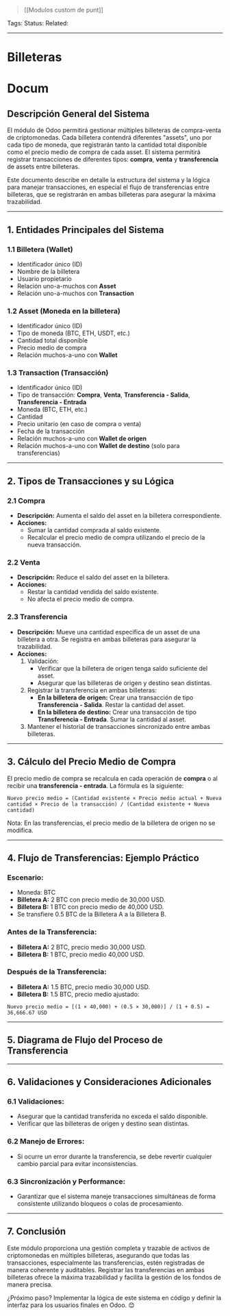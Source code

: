 > [[Modulos custom de punt]]

Tags: 
Status: 
Related: 

___

# Billeteras

# Docum

## **Descripción General del Sistema**

El módulo de Odoo permitirá gestionar múltiples billeteras de compra-venta de criptomonedas. Cada billetera contendrá diferentes "assets", uno por cada tipo de moneda, que registrarán tanto la cantidad total disponible como el precio medio de compra de cada asset. El sistema permitirá registrar transacciones de diferentes tipos: **compra**, **venta** y **transferencia** de assets entre billeteras.

Este documento describe en detalle la estructura del sistema y la lógica para manejar transacciones, en especial el flujo de transferencias entre billeteras, que se registrarán en ambas billeteras para asegurar la máxima trazabilidad.

---

## **1. Entidades Principales del Sistema**

### **1.1 Billetera (Wallet)**

- Identificador único (ID)
- Nombre de la billetera
- Usuario propietario
- Relación uno-a-muchos con **Asset**
- Relación uno-a-muchos con **Transaction**

### **1.2 Asset** (Moneda en la billetera)

- Identificador único (ID)
- Tipo de moneda (BTC, ETH, USDT, etc.)
- Cantidad total disponible
- Precio medio de compra
- Relación muchos-a-uno con **Wallet**

### **1.3 Transaction** (Transacción)

- Identificador único (ID)
- Tipo de transacción: **Compra**, **Venta**, **Transferencia - Salida**, **Transferencia - Entrada**
- Moneda (BTC, ETH, etc.)
- Cantidad
- Precio unitario (en caso de compra o venta)
- Fecha de la transacción
- Relación muchos-a-uno con **Wallet de origen**
- Relación muchos-a-uno con **Wallet de destino** (solo para transferencias)

---
## **2. Tipos de Transacciones y su Lógica**

### **2.1 Compra**

- **Descripción:** Aumenta el saldo del asset en la billetera correspondiente.
- **Acciones:**
    - Sumar la cantidad comprada al saldo existente.
    - Recalcular el precio medio de compra utilizando el precio de la nueva transacción.

### **2.2 Venta**

- **Descripción:** Reduce el saldo del asset en la billetera.
- **Acciones:**
    - Restar la cantidad vendida del saldo existente.
    - No afecta el precio medio de compra.

### **2.3 Transferencia**

- **Descripción:** Mueve una cantidad específica de un asset de una billetera a otra. Se registra en ambas billeteras para asegurar la trazabilidad.
- **Acciones:**
    1. Validación:
        - Verificar que la billetera de origen tenga saldo suficiente del asset.
        - Asegurar que las billeteras de origen y destino sean distintas.
    2. Registrar la transferencia en ambas billeteras:
        - **En la billetera de origen:** Crear una transacción de tipo **Transferencia - Salida**. Restar la cantidad del asset.
        - **En la billetera de destino:** Crear una transacción de tipo **Transferencia - Entrada**. Sumar la cantidad al asset.
    3. Mantener el historial de transacciones sincronizado entre ambas billeteras.        

---

## **3. Cálculo del Precio Medio de Compra**

El precio medio de compra se recalcula en cada operación de **compra** o al recibir una **transferencia - entrada**. La fórmula es la siguiente:

```
Nuevo precio medio = (Cantidad existente × Precio medio actual + Nueva cantidad × Precio de la transacción) / (Cantidad existente + Nueva cantidad)
```

Nota: En las transferencias, el precio medio de la billetera de origen no se modifica.

---

## **4. Flujo de Transferencias: Ejemplo Práctico**

### **Escenario:**

- Moneda: BTC
- **Billetera A:** 2 BTC con precio medio de 30,000 USD.
- **Billetera B:** 1 BTC con precio medio de 40,000 USD.
- Se transfiere 0.5 BTC de la Billetera A a la Billetera B.

### **Antes de la Transferencia:**

- **Billetera A:** 2 BTC, precio medio 30,000 USD.
- **Billetera B:** 1 BTC, precio medio 40,000 USD.

### **Después de la Transferencia:**

- **Billetera A:** 1.5 BTC, precio medio 30,000 USD.
- **Billetera B:** 1.5 BTC, precio medio ajustado:

```
Nuevo precio medio = [(1 × 40,000) + (0.5 × 30,000)] / (1 + 0.5) = 36,666.67 USD
```

---

## **5. Diagrama de Flujo del Proceso de Transferencia**

---

## **6. Validaciones y Consideraciones Adicionales**

### **6.1 Validaciones:**

- Asegurar que la cantidad transferida no exceda el saldo disponible.
- Verificar que las billeteras de origen y destino sean distintas.

### **6.2 Manejo de Errores:**

- Si ocurre un error durante la transferencia, se debe revertir cualquier cambio parcial para evitar inconsistencias.

### **6.3 Sincronización y Performance:**

- Garantizar que el sistema maneje transacciones simultáneas de forma consistente utilizando bloqueos o colas de procesamiento.
    

---

## **7. Conclusión**

Este módulo proporciona una gestión completa y trazable de activos de criptomonedas en múltiples billeteras, asegurando que todas las transacciones, especialmente las transferencias, estén registradas de manera coherente y auditables. Registrar las transferencias en ambas billeteras ofrece la máxima trazabilidad y facilita la gestión de los fondos de manera precisa.

¿Próximo paso? Implementar la lógica de este sistema en código y definir la interfaz para los usuarios finales en Odoo. 😊